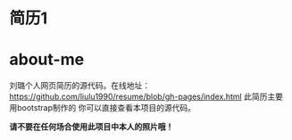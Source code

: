 ﻿
# 简历1
about-me
========

刘璐个人网页简历的源代码。在线地址：https://github.com/liulu1990/resume/blob/gh-pages/index.html
此简历主要用bootstrap制作的
你可以直接查看本项目的源代码。

**请不要在任何场合使用此项目中本人的照片哦！**


